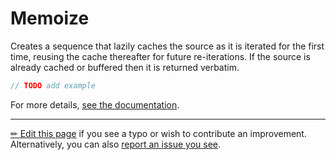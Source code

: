 # Memoize

Creates a sequence that lazily caches the source as it is iterated for the
first time, reusing the cache thereafter for future re-iterations. If the
source is already cached or buffered then it is returned verbatim.

```c# --destination-file ../code/Program.cs --region statements --project ../code/TryMoreLinq.csproj
// TODO add example
```

For more details, [see the documentation][doc].

---

[&#x270F; Edit this page][edit] if you see a typo or wish to contribute an
improvement. Alternatively, you can also [report an issue you see][issue].


[edit]: https://github.com/morelinq/try/edit/master/memoize.md
[issue]: https://github.com/morelinq/try/issues/new?title=Memoize
[doc]: https://morelinq.github.io/3.1/ref/api/html/M_MoreLinq_Experimental_ExperimentalEnumerable_Memoize__1.htm
